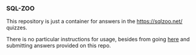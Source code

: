 ### SQL-ZOO

This repository is just a container for answers in the https://sqlzoo.net/ quizzes.

There is no particular instructions for usage, besides from going [here](https://sqlzoo.net/) and submitting answers provided on this repo.

